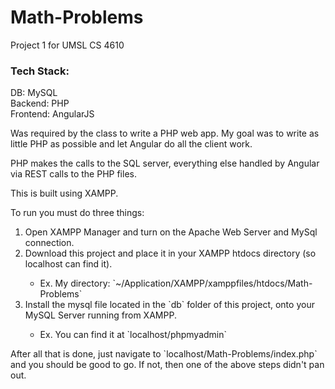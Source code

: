 # Math-Problems
Project 1 for UMSL CS 4610

### Tech Stack:
DB: MySQL
<br>
Backend: PHP
<br>
Frontend: AngularJS

Was required by the class to write a PHP web app.  My goal was to write as little PHP as possible and let Angular do all the client work.

PHP makes the calls to the SQL server, everything else handled by Angular via REST calls to the PHP files.

This is built using XAMPP.

To run you must do three things:
<ol>
  <li>Open XAMPP Manager and turn on the Apache Web Server and MySql connection.</li>
  <li>Download this project and place it in your XAMPP htdocs directory (so localhost can find it).</li>
  <ul>
    <li>Ex. My directory: `~/Application/XAMPP/xamppfiles/htdocs/Math-Problems`</li>
  </ul>
  <li>Install the mysql file located in the `db` folder of this project, onto your MySQL Server running from XAMPP.</li>
  <ul>
    <li>Ex. You can find it at `localhost/phpmyadmin`</li>
  </ul>
</ol>
After all that is done, just navigate to `localhost/Math-Problems/index.php` and you should be good to go.
If not, then one of the above steps didn't pan out.
